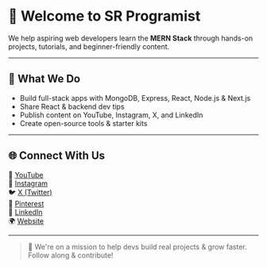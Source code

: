 # 👋 Welcome to SR Programist

We help aspiring web developers learn the **MERN Stack** through hands-on projects, tutorials, and beginner-friendly content.

---

## 🔧 What We Do

- Build full-stack apps with MongoDB, Express, React, Node.js & Next.js
- Share React & backend dev tips
- Publish content on YouTube, Instagram, X, and LinkedIn
- Create open-source tools & starter kits

---

## 🌐 Connect With Us

💼 [YouTube](https://www.youtube.com/@srprogramist) <br/>
📸 [Instagram](https://www.instagram.com/srprogramist)  
🐦 [X (Twitter)](https://x.com/SRProgramist)  
📌 [Pinterest](https://in.pinterest.com/srprogramist)  
💼 [LinkedIn](https://www.linkedin.com/company/sr-programist)  
🌍 [Website](https://srprogramist.blogspot.com)

---

> 🧠 We're on a mission to help devs build real projects & grow faster. Follow along & contribute!
